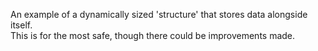 An example of a dynamically sized 'structure' that stores data alongside itself.  
This is for the most safe, though there could be improvements made.